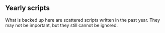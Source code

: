 ## Yearly scripts
What is backed up here are scattered scripts written in the past year. They may not be important, but they still cannot be ignored.
